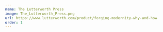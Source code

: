 ```yaml
---
name: The Lutterworth Press
image: The_Lutterworth_Press.png
url: https://www.lutterworth.com/product/forging-modernity-why-and-how-britain-got-the-industrial-revolution/
order: 1
---
```

